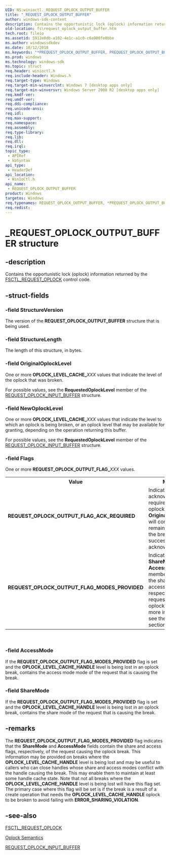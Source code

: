```yaml
---
UID: NS:winioctl._REQUEST_OPLOCK_OUTPUT_BUFFER
title: "_REQUEST_OPLOCK_OUTPUT_BUFFER"
author: windows-sdk-content
description: Contains the opportunistic lock (oplock) information returned by the FSCTL_REQUEST_OPLOCK control code.
old-location: fs\request_oplock_output_buffer.htm
tech.root: fileio
ms.assetid: 5912e0db-a102-4e1c-a1c0-c6a900fe0bbe
ms.author: windowssdkdev
ms.date: 10/12/2018
ms.keywords: "*PREQUEST_OPLOCK_OUTPUT_BUFFER, PREQUEST_OPLOCK_OUTPUT_BUFFER, PREQUEST_OPLOCK_OUTPUT_BUFFER structure pointer [Files], REQUEST_OPLOCK_OUTPUT_BUFFER, REQUEST_OPLOCK_OUTPUT_BUFFER structure [Files], REQUEST_OPLOCK_OUTPUT_FLAG_ACK_REQUIRED, REQUEST_OPLOCK_OUTPUT_FLAG_MODES_PROVIDED, _REQUEST_OPLOCK_OUTPUT_BUFFER, fs.request_oplock_output_buffer, winioctl/PREQUEST_OPLOCK_OUTPUT_BUFFER, winioctl/REQUEST_OPLOCK_OUTPUT_BUFFER"
ms.prod: windows
ms.technology: windows-sdk
ms.topic: struct
req.header: winioctl.h
req.include-header: Windows.h
req.target-type: Windows
req.target-min-winverclnt: Windows 7 [desktop apps only]
req.target-min-winversvr: Windows Server 2008 R2 [desktop apps only]
req.kmdf-ver: 
req.umdf-ver: 
req.ddi-compliance: 
req.unicode-ansi: 
req.idl: 
req.max-support: 
req.namespace: 
req.assembly: 
req.type-library: 
req.lib: 
req.dll: 
req.irql: 
topic_type:
 - APIRef
 - kbSyntax
api_type:
 - HeaderDef
api_location:
 - WinIoCtl.h
api_name:
 - REQUEST_OPLOCK_OUTPUT_BUFFER
product: Windows
targetos: Windows
req.typenames: REQUEST_OPLOCK_OUTPUT_BUFFER, *PREQUEST_OPLOCK_OUTPUT_BUFFER
req.redist: 
---
```


# _REQUEST_OPLOCK_OUTPUT_BUFFER structure


## -description


Contains the opportunistic lock (oplock) information returned by the 
    <a href="https://msdn.microsoft.com/9df94089-137a-4540-9f46-119408b362ba">FSCTL_REQUEST_OPLOCK</a> control code.


## -struct-fields




### -field StructureVersion

The version of the 
      <b>REQUEST_OPLOCK_OUTPUT_BUFFER</b> structure that 
      is being used.


### -field StructureLength

The length of this structure, in bytes. 


### -field OriginalOplockLevel

One or more <b>OPLOCK_LEVEL_CACHE_</b><i>XXX</i> values that indicate 
       the level of the oplock that was broken.

For possible values, see the <b>RequestedOplockLevel</b> member of the 
       <a href="https://msdn.microsoft.com/ac19fbd3-a967-4ac8-9260-93e07b5008ac">REQUEST_OPLOCK_INPUT_BUFFER</a> structure.


### -field NewOplockLevel

One or more <b>OPLOCK_LEVEL_CACHE_</b><i>XXX</i> values that indicate 
       the level to which an oplock is being broken, or an oplock level that may be available for granting, depending 
       on the operation returning this buffer.

For possible values, see the <b>RequestedOplockLevel</b> member of the 
       <a href="https://msdn.microsoft.com/ac19fbd3-a967-4ac8-9260-93e07b5008ac">REQUEST_OPLOCK_INPUT_BUFFER</a> structure.


### -field Flags

One or more <b>REQUEST_OPLOCK_OUTPUT_FLAG_</b><i>XXX</i> values.

<table>
<tr>
<th>Value</th>
<th>Meaning</th>
</tr>
<tr>
<td width="40%"><a id="REQUEST_OPLOCK_OUTPUT_FLAG_ACK_REQUIRED"></a><a id="request_oplock_output_flag_ack_required"></a><dl>
<dt><b>REQUEST_OPLOCK_OUTPUT_FLAG_ACK_REQUIRED</b></dt>
</dl>
</td>
<td width="60%">
Indicates that an acknowledgment is required, and the oplock described in 
        <b>OriginalOplockLevel</b> will continue to remain in force until the break is 
        successfully acknowledged.

</td>
</tr>
<tr>
<td width="40%"><a id="REQUEST_OPLOCK_OUTPUT_FLAG_MODES_PROVIDED"></a><a id="request_oplock_output_flag_modes_provided"></a><dl>
<dt><b>REQUEST_OPLOCK_OUTPUT_FLAG_MODES_PROVIDED</b></dt>
</dl>
</td>
<td width="60%">
Indicates that the <b>ShareMode</b> and <b>AccessMode</b> members 
        contain the share and access flags, respectively, of the request causing the oplock break. For more 
        information, see the Remarks section.

</td>
</tr>
</table>
 


### -field AccessMode

If the <b>REQUEST_OPLOCK_OUTPUT_FLAG_MODES_PROVIDED</b> flag is set and the 
      <b>OPLOCK_LEVEL_CACHE_HANDLE</b> level is being lost in an oplock break, contains the access 
      mode mode of the request that is causing the break.


### -field ShareMode

If the <b>REQUEST_OPLOCK_OUTPUT_FLAG_MODES_PROVIDED</b> flag is set and the 
      <b>OPLOCK_LEVEL_CACHE_HANDLE</b> level is being lost in an oplock break, contains the share 
      mode of the request that is causing the break.


## -remarks



The <b>REQUEST_OPLOCK_OUTPUT_FLAG_MODES_PROVIDED</b> flag indicates that the 
    <b>ShareMode</b> and <b>AccessMode</b> fields contain the share and access 
    flags, respectively, of the request causing the oplock break. This information may be provided on breaks where the 
    <b>OPLOCK_LEVEL_CACHE_HANDLE</b> level is being lost and may be useful to callers who can close 
    handles whose share and access modes conflict with the handle causing the break. This may enable them to maintain 
    at least some handle cache state. Note that not all breaks where the 
    <b>OPLOCK_LEVEL_CACHE_HANDLE</b> level is being lost will have this flag set. The primary case 
    where this flag will be set is if the break is a result of a create operation that needs the 
    <b>OPLOCK_LEVEL_CACHE_HANDLE</b> oplock to be broken to avoid failing with 
    <b>ERROR_SHARING_VIOLATION</b>.




## -see-also




<a href="https://msdn.microsoft.com/9df94089-137a-4540-9f46-119408b362ba">FSCTL_REQUEST_OPLOCK</a>



<a href="ifsk.oplock_semantics">Oplock Semantics</a>



<a href="https://msdn.microsoft.com/ac19fbd3-a967-4ac8-9260-93e07b5008ac">REQUEST_OPLOCK_INPUT_BUFFER</a>
 

 

